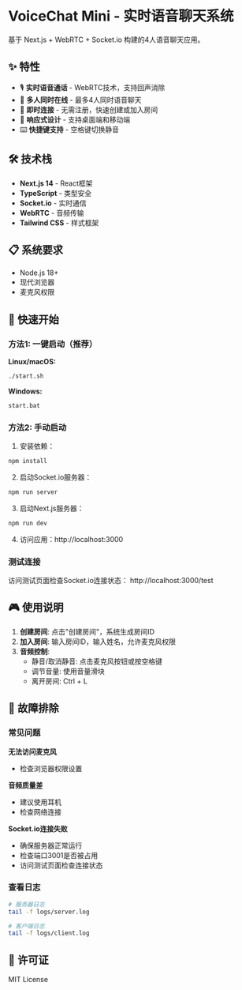 # VoiceChat Mini - 实时语音聊天系统

基于 Next.js + WebRTC + Socket.io 构建的4人语音聊天应用。

## ✨ 特性

- 🎙️ **实时语音通话** - WebRTC技术，支持回声消除
- 👥 **多人同时在线** - 最多4人同时语音聊天
- 🚀 **即时连接** - 无需注册，快速创建或加入房间
- 📱 **响应式设计** - 支持桌面端和移动端
- ⌨️ **快捷键支持** - 空格键切换静音

## 🛠️ 技术栈

- **Next.js 14** - React框架
- **TypeScript** - 类型安全
- **Socket.io** - 实时通信
- **WebRTC** - 音频传输
- **Tailwind CSS** - 样式框架

## 📋 系统要求

- Node.js 18+
- 现代浏览器
- 麦克风权限

## 🚀 快速开始

### 方法1: 一键启动（推荐）

**Linux/macOS:**
```bash
./start.sh
```

**Windows:**
```bash
start.bat
```

### 方法2: 手动启动

1. 安装依赖：
```bash
npm install
```

2. 启动Socket.io服务器：
```bash
npm run server
```

3. 启动Next.js服务器：
```bash
npm run dev
```

4. 访问应用：http://localhost:3000

### 测试连接

访问测试页面检查Socket.io连接状态：
http://localhost:3000/test

## 🎮 使用说明

1. **创建房间**: 点击"创建房间"，系统生成房间ID
2. **加入房间**: 输入房间ID，输入姓名，允许麦克风权限
3. **音频控制**: 
   - 静音/取消静音: 点击麦克风按钮或按空格键
   - 调节音量: 使用音量滑块
   - 离开房间: Ctrl + L

## 🐛 故障排除

### 常见问题

**无法访问麦克风**
- 检查浏览器权限设置

**音频质量差**
- 建议使用耳机
- 检查网络连接

**Socket.io连接失败**
- 确保服务器正常运行
- 检查端口3001是否被占用
- 访问测试页面检查连接状态

### 查看日志

```bash
# 服务器日志
tail -f logs/server.log

# 客户端日志
tail -f logs/client.log
```

## 📄 许可证

MIT License